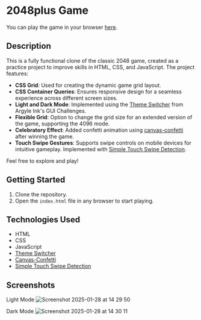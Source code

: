 # 2048plus Game

You can play the game in your browser [here](https://ericelric.github.io/2048plus/).

## Description

This is a fully functional clone of the classic 2048 game, created as a practice project to improve skills in HTML, CSS, and JavaScript. The project features:

- **CSS Grid**: Used for creating the dynamic game grid layout.
- **CSS Container Queries**: Ensures responsive design for a seamless experience across different screen sizes.
- **Light and Dark Mode**: Implemented using the [Theme Switcher](https://github.com/argyleink/gui-challenges/tree/main/theme-switch) from Argyle Ink's GUI Challenges.
- **Flexible Grid**: Option to change the grid size for an extended version of the game, supporting the 4096 mode.
- **Celebratory Effect**: Added confetti animation using [canvas-confetti](https://github.com/catdad/canvas-confetti) after winning the game.
- **Touch Swipe Gestures**: Supports swipe controls on mobile devices for intuitive gameplay. Implemented with [Simple Touch Swipe Detection](https://www.kirupa.com/html5/detecting_touch_swipe_gestures.htm).

Feel free to explore and play!

## Getting Started

1. Clone the repository.
2. Open the `index.html` file in any browser to start playing.

## Technologies Used

- HTML
- CSS
- JavaScript
- [Theme Switcher](https://github.com/argyleink/gui-challenges/tree/main/theme-switch)
- [Canvas-Confetti](https://github.com/catdad/canvas-confetti)
- [Simple Touch Swipe Detection](https://www.kirupa.com/html5/detecting_touch_swipe_gestures.htm)

## Screenshots

Light Mode
![Screenshot 2025-01-28 at 14 29 50](https://github.com/user-attachments/assets/881f2b94-9ac6-413e-9e25-86572ec76618)

Dark Mode
![Screenshot 2025-01-28 at 14 30 11](https://github.com/user-attachments/assets/ceceb607-2644-482a-aa2c-c23b876d2489)
